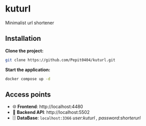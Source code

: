 # kuturl
Minimalist url shortener 

## Installation
**Clone the project:**
```bash
git clone https://github.com/Pepit0404/kuturl.git
```

**Start the application:**
```bash
docker compose up -d
```

## Access points
-  🌐 **Frontend**: http://localhost:4480
- 🔌 **Backend API**: http://localhost:5502
- 🗄️ **DataBase**: ``localhost:3366`` *user:kuturl , password:shorterurl*
